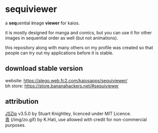 # sequiviewer

a **seq**uential **i**mage **viewer** for kaios.

it is mostly designed for manga and comics, but you can use it for other images in sequential order as well (but not animations).

this repository along with many others on my profile was created so that people can try out my applications before it is stable.

## download stable version
website: https://alego.web.fc2.com/kaiosapps/sequiviewer/  
bh store: https://store.bananahackers.net/#sequiviewer

## attribution
[JSZip](http://stuartk.com/jszip) v3.5.0 by Stuart Knightley, licenced under MIT Licence.  
[青](https://www.pixiv.net/en/artworks/58306343) (/img/zo.gif) by K.Hati, use allowed with credit for non-commercial purposes.
